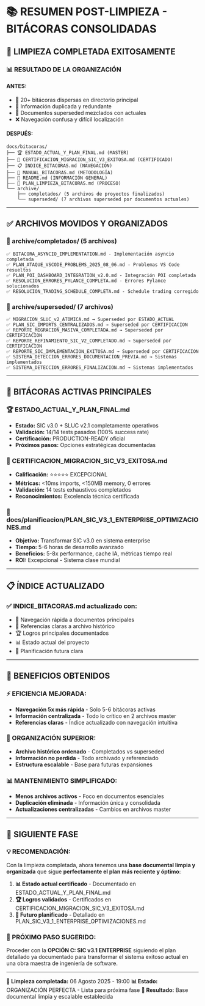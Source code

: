 # 📚 RESUMEN POST-LIMPIEZA - BITÁCORAS CONSOLIDADAS

## 🎯 **LIMPIEZA COMPLETADA EXITOSAMENTE**

### **📊 RESULTADO DE LA ORGANIZACIÓN**

#### **ANTES:**
- 📁 20+ bitácoras dispersas en directorio principal
- 🔄 Información duplicada y redundante
- 📄 Documentos superseded mezclados con actuales
- ❌ Navegación confusa y difícil localización

#### **DESPUÉS:**
```
docs/bitacoras/
├── 🏆 ESTADO_ACTUAL_Y_PLAN_FINAL.md (MASTER)
├── 📜 CERTIFICACION_MIGRACION_SIC_V3_EXITOSA.md (CERTIFICADO)
├── 📋 INDICE_BITACORAS.md (NAVEGACIÓN)
├── 📖 MANUAL_BITACORAS.md (METODOLOGÍA)
├── 📄 README.md (INFORMACIÓN GENERAL)
├── 🧹 PLAN_LIMPIEZA_BITACORAS.md (PROCESO)
└── archive/
    ├── completados/ (5 archivos de proyectos finalizados)
    └── superseded/ (7 archivos superseded por documentos actuales)
```

---

## ✅ **ARCHIVOS MOVIDOS Y ORGANIZADOS**

### **📁 archive/completados/ (5 archivos)**
```
✅ BITACORA_ASYNCIO_IMPLEMENTATION.md - Implementación asyncio completada
✅ PLAN_ATAQUE_VSCODE_PROBLEMS_2025_08_06.md - Problemas VS Code resueltos
✅ PLAN_POI_DASHBOARD_INTEGRATION_v2.0.md - Integración POI completada
✅ RESOLUCION_ERRORES_PYLANCE_COMPLETA.md - Errores Pylance solucionados
✅ RESOLUCION_TRADING_SCHEDULE_COMPLETA.md - Schedule trading corregido
```

### **📁 archive/superseded/ (7 archivos)**
```
✅ MIGRACION_SLUC_v2_ATOMICA.md → Superseded por ESTADO_ACTUAL
✅ PLAN_SIC_IMPORTS_CENTRALIZADOS.md → Superseded por CERTIFICACION
✅ REPORTE_MIGRACION_MASIVA_COMPLETADA.md → Superseded por CERTIFICACION
✅ REPORTE_REFINAMIENTO_SIC_V2_COMPLETADO.md → Superseded por CERTIFICACION
✅ REPORTE_SIC_IMPLEMENTACION_EXITOSA.md → Superseded por CERTIFICACION
✅ SISTEMA_DETECCION_ERRORES_DOCUMENTACION_PREVIA.md → Sistemas implementados
✅ SISTEMA_DETECCION_ERRORES_FINALIZACION.md → Sistemas implementados
```

---

## 🎯 **BITÁCORAS ACTIVAS PRINCIPALES**

### **🏆 ESTADO_ACTUAL_Y_PLAN_FINAL.md**
- **Estado:** SIC v3.0 + SLUC v2.1 completamente operativos
- **Validación:** 14/14 tests pasados (100% success rate)
- **Certificación:** PRODUCTION-READY oficial
- **Próximos pasos:** Opciones estratégicas documentadas

### **📜 CERTIFICACION_MIGRACION_SIC_V3_EXITOSA.md**
- **Calificación:** ⭐⭐⭐⭐⭐ EXCEPCIONAL
- **Métricas:** <10ms imports, <150MB memory, 0 errores
- **Validación:** 14 tests exhaustivos completados
- **Reconocimientos:** Excelencia técnica certificada

### **🚀 docs/planificacion/PLAN_SIC_V3_1_ENTERPRISE_OPTIMIZACIONES.md**
- **Objetivo:** Transformar SIC v3.0 en sistema enterprise
- **Tiempo:** 5-6 horas de desarrollo avanzado
- **Beneficios:** 5-8x performance, cache IA, métricas tiempo real
- **ROI:** Excepcional - Sistema clase mundial

---

## 📋 **ÍNDICE ACTUALIZADO**

### **✅ INDICE_BITACORAS.md actualizado con:**
- 🎯 Navegación rápida a documentos principales
- 📁 Referencias claras a archivo histórico
- 🏆 Logros principales documentados
- 📊 Estado actual del proyecto
- 🚀 Planificación futura clara

---

## 🎉 **BENEFICIOS OBTENIDOS**

### **⚡ EFICIENCIA MEJORADA:**
- **Navegación 5x más rápida** - Solo 5-6 bitácoras activas
- **Información centralizada** - Todo lo crítico en 2 archivos master
- **Referencias claras** - Índice actualizado con navegación intuitiva

### **🧹 ORGANIZACIÓN SUPERIOR:**
- **Archivo histórico ordenado** - Completados vs superseded
- **Información no perdida** - Todo archivado y referenciado
- **Estructura escalable** - Base para futuras expansiones

### **📊 MANTENIMIENTO SIMPLIFICADO:**
- **Menos archivos activos** - Foco en documentos esenciales
- **Duplicación eliminada** - Información única y consolidada
- **Actualizaciones centralizadas** - Cambios en archivos master

---

## 🎯 **SIGUIENTE FASE**

### **💡 RECOMENDACIÓN:**
Con la limpieza completada, ahora tenemos una **base documental limpia y organizada** que sigue **perfectamente el plan más reciente y óptimo**:

1. **📊 Estado actual certificado** - Documentado en ESTADO_ACTUAL_Y_PLAN_FINAL.md
2. **🏆 Logros validados** - Certificados en CERTIFICACION_MIGRACION_SIC_V3_EXITOSA.md
3. **🚀 Futuro planificado** - Detallado en PLAN_SIC_V3_1_ENTERPRISE_OPTIMIZACIONES.md

### **🎯 PRÓXIMO PASO SUGERIDO:**
Proceder con la **OPCIÓN C: SIC v3.1 ENTERPRISE** siguiendo el plan detallado ya documentado para transformar el sistema exitoso actual en una obra maestra de ingeniería de software.

---

**📅 Limpieza completada:** 06 Agosto 2025 - 19:00
**📊 Estado:** ORGANIZACIÓN PERFECTA - Lista para próxima fase
**🎯 Resultado:** Base documental limpia y escalable establecida
